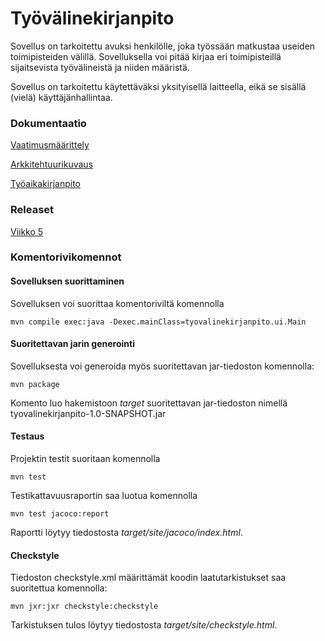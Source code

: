 # Työvälinekirjanpito

Sovellus on tarkoitettu avuksi henkilölle, joka työssään matkustaa useiden toimipisteiden välillä. Sovelluksella voi pitää kirjaa eri toimipisteillä sijaitsevista työvälineistä ja niiden määristä.

Sovellus on tarkoitettu käytettäväksi yksityisellä laitteella, eikä se sisällä (vielä) käyttäjänhallintaa.

### Dokumentaatio

[Vaatimusmäärittely](https://github.com/ejronty/ot_harjoitus/blob/master/dokumentaatio/vaatimusmaarittely.md)

[Arkkitehtuurikuvaus](https://github.com/ejronty/ot_harjoitus/blob/master/dokumentaatio/arkkitehtuuri.md)

[Työaikakirjanpito](https://github.com/ejronty/ot_harjoitus/blob/master/dokumentaatio/tuntikirjanpito.md)

### Releaset

[Viikko 5](https://github.com/ejronty/ot_harjoitus/releases/tag/Viikko5)

### Komentorivikomennot
#### Sovelluksen suorittaminen
Sovelluksen voi suorittaa komentoriviltä komennolla

```
mvn compile exec:java -Dexec.mainClass=tyovalinekirjanpito.ui.Main
```

#### Suoritettavan jarin generointi
Sovelluksesta voi generoida myös suoritettavan jar-tiedoston komennolla:
```
mvn package
```
Komento luo hakemistoon *target* suoritettavan jar-tiedoston nimellä tyovalinekirjanpito-1.0-SNAPSHOT.jar

#### Testaus
Projektin testit suoritaan komennolla

```
mvn test
``` 
Testikattavuusraportin saa luotua komennolla

```
mvn test jacoco:report
```
Raportti löytyy tiedostosta *target/site/jacoco/index.html*.

#### Checkstyle

Tiedoston checkstyle.xml määrittämät koodin laatutarkistukset saa suoritettua komennolla:
```
mvn jxr:jxr checkstyle:checkstyle
```
Tarkistuksen tulos löytyy tiedostosta *target/site/checkstyle.html*.
